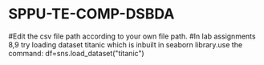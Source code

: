 # SPPU-TE-COMP-DSBDA





#Edit the csv file path according to your own file path.
#In lab assignments 8,9  try loading dataset titanic which is inbuilt in seaborn library.use the command:
df=sns.load_dataset("titanic")
